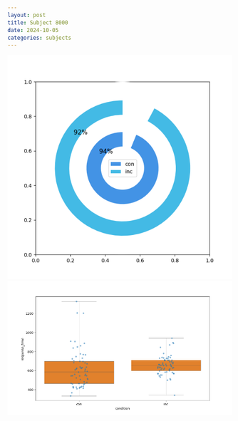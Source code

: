```yaml
---
layout: post
title: Subject 8000
date: 2024-10-05
categories: subjects
---
```


![](data/8000/run-4/8000_accuracy_by_condition.png)
![](data/8000/run-4/8000_rt.png)
